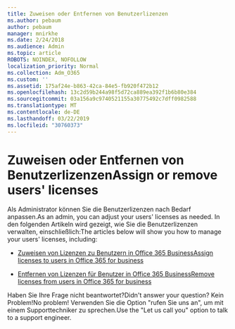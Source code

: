 ```yaml
---
title: Zuweisen oder Entfernen von Benutzerlizenzen
ms.author: pebaum
author: pebaum
manager: mnirkhe
ms.date: 2/24/2018
ms.audience: Admin
ms.topic: article
ROBOTS: NOINDEX, NOFOLLOW
localization_priority: Normal
ms.collection: Adm_O365
ms.custom: ''
ms.assetid: 175af24e-b863-42ca-84e5-fb920f472b12
ms.openlocfilehash: 13c2d59b244a98f5d72ca889ea392f1b6b80e384
ms.sourcegitcommit: 03a156a9c9740521155a30775492c7dff0982588
ms.translationtype: MT
ms.contentlocale: de-DE
ms.lasthandoff: 03/22/2019
ms.locfileid: "30760373"
---
```

# <a name="assign-or-remove-users-licenses"></a><span data-ttu-id="0caae-102">Zuweisen oder Entfernen von Benutzerlizenzen</span><span class="sxs-lookup"><span data-stu-id="0caae-102">Assign or remove users' licenses</span></span>

<span data-ttu-id="0caae-103">Als Administrator können Sie die Benutzerlizenzen nach Bedarf anpassen.</span><span class="sxs-lookup"><span data-stu-id="0caae-103">As an admin, you can adjust your users' licenses as needed.</span></span> <span data-ttu-id="0caae-104">In den folgenden Artikeln wird gezeigt, wie Sie die Benutzerlizenzen verwalten, einschließlich:</span><span class="sxs-lookup"><span data-stu-id="0caae-104">The articles below will show you how to manage your users' licenses, including:</span></span>
  
- [<span data-ttu-id="0caae-105">Zuweisen von Lizenzen zu Benutzern in Office 365 Business</span><span class="sxs-lookup"><span data-stu-id="0caae-105">Assign licenses to users in Office 365 for business</span></span>](https://support.office.com/article/997596b5-4173-4627-b915-36abac6786dc)
    
- [<span data-ttu-id="0caae-106">Entfernen von Lizenzen für Benutzer in Office 365 Business</span><span class="sxs-lookup"><span data-stu-id="0caae-106">Remove licenses from users in Office 365 for business</span></span>](https://support.office.com/article/9b497c85-d0a4-4735-80fa-d3565bc05bd1)
    
<span data-ttu-id="0caae-107">Haben Sie Ihre Frage nicht beantwortet?</span><span class="sxs-lookup"><span data-stu-id="0caae-107">Didn't answer your question?</span></span> <span data-ttu-id="0caae-108">Kein Problem!</span><span class="sxs-lookup"><span data-stu-id="0caae-108">No problem!</span></span> <span data-ttu-id="0caae-109">Verwenden Sie die Option "rufen Sie uns an", um mit einem Supporttechniker zu sprechen.</span><span class="sxs-lookup"><span data-stu-id="0caae-109">Use the "Let us call you" option to talk to a support engineer.</span></span>
  

